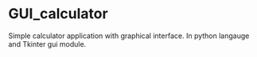 # GUI_calculator
Simple calculator application with graphical interface. In python langauge and Tkinter gui module.
